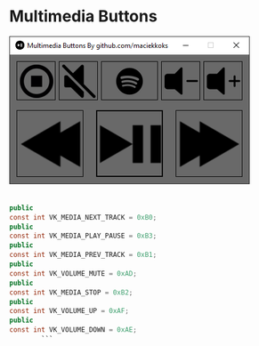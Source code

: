 # Multimedia Buttons
![preview](https://raw.githubusercontent.com/maciekkoks/multimedia-buttons/main/preview.png)
```cs
    
public
const int VK_MEDIA_NEXT_TRACK = 0xB0;
public
const int VK_MEDIA_PLAY_PAUSE = 0xB3;
public
const int VK_MEDIA_PREV_TRACK = 0xB1;
public
const int VK_VOLUME_MUTE = 0xAD;
public
const int VK_MEDIA_STOP = 0xB2;
public
const int VK_VOLUME_UP = 0xAF;
public
const int VK_VOLUME_DOWN = 0xAE;
        ```
